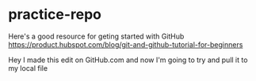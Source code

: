 # practice-repo
Here's a good resource for geting started with GitHub
https://product.hubspot.com/blog/git-and-github-tutorial-for-beginners

Hey I made this edit on GitHub.com and now I'm going to try and pull it to my local file

